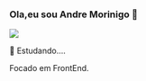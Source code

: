 ### Ola,eu sou Andre Morinigo 👋
![](https://komarev.com/ghpvc/?username=your-github-username)

:beginner: Estudando....

Focado em FrontEnd.



